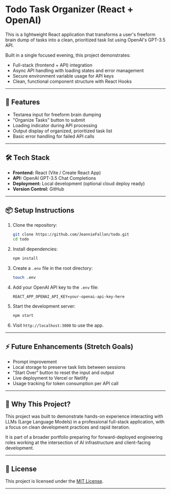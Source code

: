 # Todo Task Organizer (React + OpenAI)

This is a lightweight React application that transforms a user's freeform brain dump of tasks into a clean, prioritized task list using OpenAI's GPT-3.5 API.

Built in a single focused evening, this project demonstrates:
- Full-stack (frontend + API) integration
- Async API handling with loading states and error management
- Secure environment variable usage for API keys
- Clean, functional component structure with React Hooks

---

## 🚀 Features

- Textarea input for freeform brain dumping
- "Organize Tasks" button to submit
- Loading indicator during API processing
- Output display of organized, prioritized task list
- Basic error handling for failed API calls

---

## 🛠 Tech Stack

- **Frontend:** React (Vite / Create React App)
- **API:** OpenAI GPT-3.5 Chat Completions
- **Deployment:** Local development (optional cloud deploy ready)
- **Version Control:** GitHub

---

## 📦 Setup Instructions

1. Clone the repository:
    ```bash
    git clone https://github.com/JeannieFallon/todo.git
    cd todo
    ```

2. Install dependencies:
    ```bash
    npm install
    ```

3. Create a `.env` file in the root directory:
    ```bash
    touch .env
    ```

4. Add your OpenAI API key to the `.env` file:
    ```env
    REACT_APP_OPENAI_API_KEY=your-openai-api-key-here
    ```

5. Start the development server:
    ```bash
    npm start
    ```

6. Visit `http://localhost:3000` to use the app.

---

## ⚡ Future Enhancements (Stretch Goals)

- Prompt improvement
- Local storage to preserve task lists between sessions
- "Start Over" button to reset the input and output
- Live deployment to Vercel or Netlify
- Usage tracking for token consumption per API call

---

## 🎯 Why This Project?

This project was built to demonstrate hands-on experience interacting with LLMs (Large Language Models) in a professional full-stack application, with a focus on clean development practices and rapid iteration.

It is part of a broader portfolio preparing for forward-deployed engineering roles working at the intersection of AI infrastructure and client-facing development.

---

## 📄 License

This project is licensed under the [MIT License](LICENSE).

---

